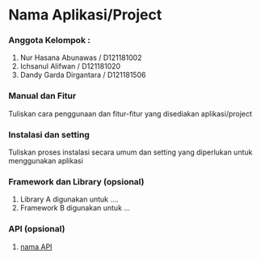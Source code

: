# Nama Aplikasi/Project

### Anggota Kelompok :
1. Nur Hasana Abunawas / D121181002
2. Ichsanul Alifwan / D121181020
3. Dandy Garda Dirgantara / D121181506


### Manual dan Fitur 
Tuliskan cara penggunaan dan fitur-fitur yang disediakan aplikasi/project


### Instalasi dan setting
Tuliskan proses instalasi secara umum dan setting yang diperlukan untuk menggunakan aplikasi


### Framework dan Library (opsional)
1. Library A digunakan untuk ....
2. Framework B digunakan untuk ...


### API (opsional)
1. [nama API](https://alamat.API)
